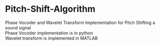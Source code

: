 # Pitch-Shift-Algorithm
Phase Vocoder and Wavelet Transform Implementation for Pitch Shifting a sound signal
<br>
Phase Vocoder implementation is in python
<br>
Wavelet transform is implemented in MATLAB
